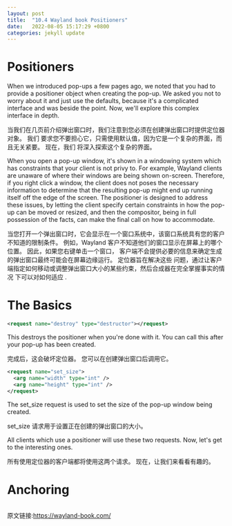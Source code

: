 ```yaml
---
layout: post
title:  "10.4 Wayland book Positioners"
date:   2022-08-05 15:17:29 +0800
categories: jekyll update
---
```

# Positioners

When we introduced pop-ups a few pages ago, we noted that you had to provide a
positioner object when creating the pop-up. We asked you not to worry about it
and just use the defaults, because it's a complicated interface and was beside
the point. Now, we'll explore this complex interface in depth.

当我们在几页前介绍弹出窗口时，我们注意到您必须在创建弹出窗口时提供定位器对象。 我们
要求您不要担心它，只需使用默认值，因为它是一个复杂的界面，而且无关紧要。 现在，我们
将深入探索这个复杂的界面。

When you open a pop-up window, it's shown in a windowing system which has
constraints that your client is not privy to. For example, Wayland clients are
unaware of where their windows are being shown on-screen. Therefore, if you
right click a window, the client does not poses the necessary information to
determine that the resulting pop-up might end up running itself off the edge of
the screen. The positioner is designed to address these issues, by letting the
client specify certain constraints in how the pop-up can be moved or resized,
and then the compositor, being in full possession of the facts, can make the
final call on how to accommodate.

当您打开一个弹出窗口时，它会显示在一个窗口系统中，该窗口系统具有您的客户不知道的限制条件。
例如，Wayland 客户不知道他们的窗口显示在屏幕上的哪个位置。 因此，如果您右键单击一个窗口，
客户端不会提供必要的信息来确定生成的弹出窗口最终可能会在屏幕边缘运行。 定位器旨在解决这些
问题，通过让客户端指定如何移动或调整弹出窗口大小的某些约束，然后合成器在完全掌握事实的情况
下可以对如何适应 .

# The Basics

```xml
<request name="destroy" type="destructor"></request>
```

This destroys the positioner when you're done with it. You can call this after
your pop-up has been created.

完成后，这会破坏定位器。 您可以在创建弹出窗口后调用它。

```xml
<request name="set_size">
  <arg name="width" type="int" />
  <arg name="height" type="int" />
</request>
```

The set_size request is used to set the size of the pop-up window being created.

set_size 请求用于设置正在创建的弹出窗口的大小。

All clients which use a positioner will use these two requests. Now, let's get
to the interesting ones.

所有使用定位器的客户端都将使用这两个请求。 现在，让我们来看看有趣的。

# Anchoring

```xml
```

原文链接:https://wayland-book.com/
